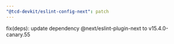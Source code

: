 ```yaml
---
"@tcd-devkit/eslint-config-next": patch
---
```


fix(deps): update dependency @next/eslint-plugin-next to v15.4.0-canary.55
